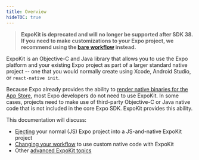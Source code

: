 ```yaml
---
title: Overview
hideTOC: true
---
```


> **ExpoKit is deprecated and will no longer be supported after SDK 38. If you need to make customizations to your Expo project, we recommend using the [bare workflow](../../bare/customizing/) instead.**

ExpoKit is an Objective-C and Java library that allows you to use the Expo platform and your existing Expo project as part of a larger standard native project -- one that you would normally create using Xcode, Android Studio, or `react-native init`.

Because Expo already provides the ability to [render native binaries for the App Store](../../distribution/building-standalone-apps/), most Expo developers do not need to use ExpoKit. In some cases, projects need to make use of third-party Objective-C or Java native code that is not included in the core Expo SDK. ExpoKit provides this ability.

This documentation will discuss:

- [Ejecting](../eject/) your normal (JS) Expo project into a JS-and-native ExpoKit project
- [Changing your workflow](../expokit/) to use custom native code with ExpoKit
- Other [advanced ExpoKit topics](../advanced-expokit-topics/)

